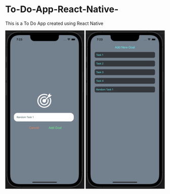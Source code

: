 # To-Do-App-React-Native-
This is a To Do App created using React Native

<img src="./assets/main.png" alt="Alt text" title="Optional title" style="display: inline-block; margin: 0 auto; height: 500px"> <img src="./assets/tasks.png" alt="Alt text" title="Optional title" style="display: inline-block; margin: 0 auto; height: 500px">
